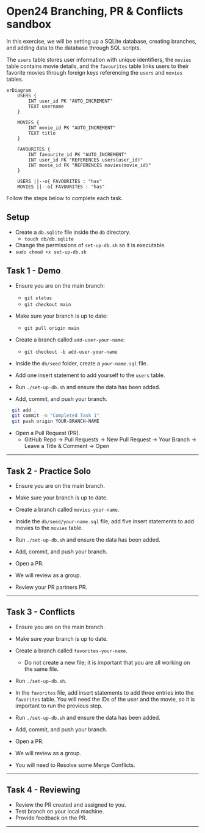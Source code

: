 # Open24 Branching, PR & Conflicts sandbox

In this exercise, we will be setting up a SQLite database, creating branches, and adding data to the database through SQL scripts.

The `users` table stores user information with unique identifiers, the `movies` table contains movie details, and the `favourites` table links users to their favorite movies through foreign keys referencing the `users` and `movies` tables.

```mermaid
erDiagram
    USERS {
        INT user_id PK "AUTO_INCREMENT"
        TEXT username 
    }

    MOVIES {
        INT movie_id PK "AUTO_INCREMENT"
        TEXT title 
    }

    FAVOURITES {
        INT favourite_id PK "AUTO_INCREMENT"
        INT user_id FK "REFERENCES users(user_id)"
        INT movie_id FK "REFERENCES movies(movie_id)"
    }

    USERS ||--o{ FAVOURITES : "has"
    MOVIES ||--o{ FAVOURITES : "has"
```

Follow the steps below to complete each task.

## Setup

- Create a `db.sqlite` file inside the `db` directory.
  - `touch db/db.sqlite`
- Change the permissions of `set-up-db.sh` so it is executable.
- `sudo chmod +x set-up-db.sh`

## Task 1 - Demo

- Ensure you are on the main branch:

  - `git status`
  - `git checkout main`

- Make sure your branch is up to date:

  - `git pull origin main`

- Create a branch called `add-user-your-name`:

  - `git checkout -b add-user-your-name`

- Inside the `db/seed` folder, create a `your-name.sql` file.

- Add one insert statement to add yourself to the `users` table.

- Run `./set-up-db.sh` and ensure the data has been added.

- Add, commit, and push your branch.

```bash
  git add .
  git commit -m "Completed Task 1"
  git push origin YOUR-BRANCH-NAME
```

- Open a Pull Request (PR).
  - GitHub Repo -> Pull Requests -> New Pull Request -> Your Branch -> Leave a Title & Comment -> Open

---

## Task 2 - Practice Solo

- Ensure you are on the main branch.

- Make sure your branch is up to date.

- Create a branch called `movies-your-name`.

- Inside the `db/seed/your-name.sql` file, add five insert statements to add movies to the `movies` table.

- Run `./set-up-db.sh` and ensure the data has been added.

- Add, commit, and push your branch.

- Open a PR.

- We will review as a group.

- Review your PR partners PR.

---

## Task 3 - Conflicts

- Ensure you are on the main branch.

- Make sure your branch is up to date.

- Create a branch called `favorites-your-name`.

  - Do not create a new file; it is important that you are all working on the same file.

- Run `./set-up-db.sh`.

- In the `favorites` file, add insert statements to add three entries into the `favorites` table. You will need the IDs of the user and the movie, so it is important to run the previous step.

- Run `./set-up-db.sh` and ensure the data has been added.

- Add, commit, and push your branch.

- Open a PR.

- We will review as a group.

- You will need to Resolve some Merge Conflicts.

---

## Task 4 - Reviewing

- Review the PR created and assigned to you.
- Test branch on your local machine.
- Provide feedback on the PR.

---
